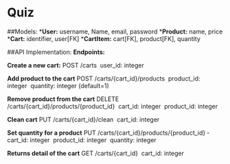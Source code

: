 # Quiz

##Models:
 ***User:** username, Name, email, password 
 ***Product:** name, price
 ***Cart:** identifier, user[FK] 
 ***CartItem:** cart[FK], product[FK], quantity

##API Implementation:
 **Endpoints:**

**Create a new cart:**
  POST /carts
 ­ user_id: integer


**Add product to the cart**
 POST /carts/{cart_id}/products
 ­ product_id: integer
 ­ quantity: integer (default=1)

**Remove product from the cart**
 DELETE /carts/{cart_id}/products/{product_id}
 ­ cart_id: integer
 ­ product_id: integer

**Clean cart**
 PUT /carts/{cart_id}/clean
 ­ cart_id: integer

**Set quantity for a product**
 PUT /carts/{cart_id}/products/{product_id}
 ­ cart_id: integer
 ­ product_id: integer
 ­ quantity: integer

**Returns detail of the cart**
 GET /carts/{cart_id}
 ­ cart_id: integer
